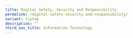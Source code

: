 ```yaml
---
title: Digital Safety, Security and Responsibility
permalink: /digital-safety-security-and-responsibility/
variant: tiptap
description: ""
third_nav_title: Information Technology
---
```

